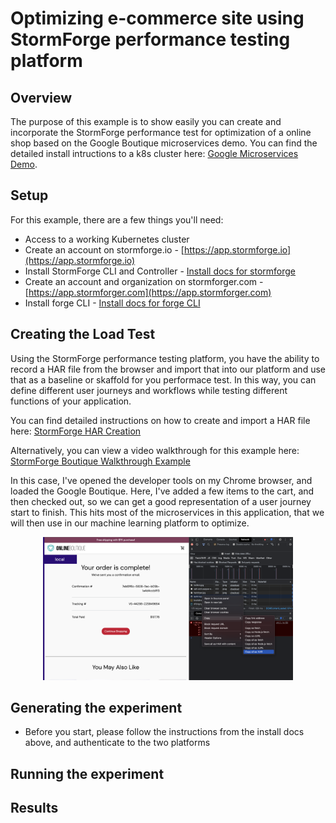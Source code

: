 # Optimizing e-commerce site using StormForge performance testing platform

## Overview

The purpose of this example is to show easily you can create and incorporate the StormForge performance test for optimization of a online shop based on the Google Boutique microservices demo. You can find the detailed install intructions to a k8s cluster here: [Google Microservices Demo](https://github.com/GoogleCloudPlatform/microservices-demo).

## Setup

For this example, there are a few things you'll need:

- Access to a working Kubernetes cluster
- Create an account on stormforge.io - [https://app.stormforge.io](https://app.stormforge.io)
- Install StormForge CLI and Controller - [Install docs for stormforge](https://docs.stormforge.io/optimize/getting-started/install/)
- Create an account and organization on stormforger.com - [https://app.stormforger.com](https://app.stormforger.com)
- Install forge CLI - [Install docs for forge CLI](https://docs.stormforger.com/guides/forge-cli/#installation)


## Creating the Load Test

Using the StormForge performance testing platform, you have the ability to record a HAR file from the browser and import that into our platform and use that as a baseline or skaffold for you performace test. In this way, you can define different user journeys and workflows while testing different functions of your application.

You can find detailed instructions on how to create and import a HAR file here: [StormForge HAR Creation](https://docs.stormforger.com/guides/har-converter/)

Alternatively, you can view a video walkthrough for this example here: [StormForge Boutique Walkthrough Example](https://)

In this case, I've opened the developer tools on my Chrome browser, and loaded the Google Boutique. Here, I've added a few items to the cart, and then checked out, so we can get a good representation of a user journey start to finish. This hits most of the microservices in this application, that we will then use in our machine learning platform to optimize.


<center><img src="img/pic2.png" width="400"></center>


## Generating the experiment

* Before you start, please follow the instructions from the install docs above, and authenticate to the two platforms

<!--- SHOW HOW USE OF LABELS WORKS IN EXPERIMENT GENERATION -->


## Running the experiment


## Results
